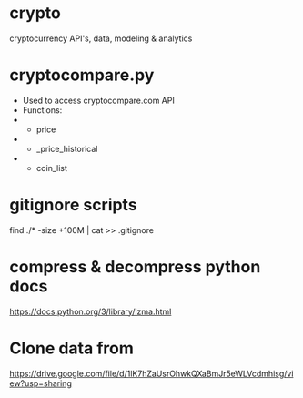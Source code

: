 # crypto
cryptocurrency API's, data, modeling &amp; analytics

# cryptocompare.py
* Used to access cryptocompare.com API 
* Functions:
* - price
* - <timeperiod>_price_historical
* - coin_list

# gitignore scripts
find ./* -size +100M | cat >> .gitignore

# compress & decompress python docs
https://docs.python.org/3/library/lzma.html

# Clone data from 
https://drive.google.com/file/d/1lK7hZaUsrOhwkQXaBmJr5eWLVcdmhisg/view?usp=sharing
